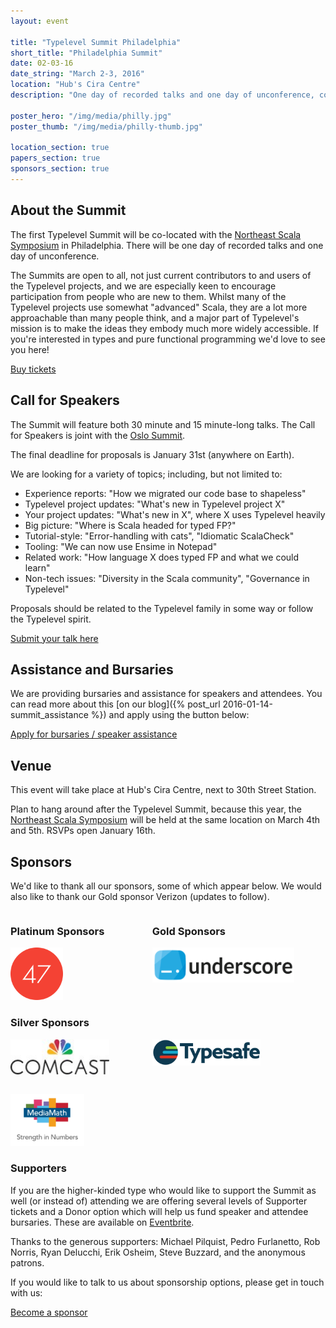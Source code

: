 ```yaml
---
layout: event

title: "Typelevel Summit Philadelphia"
short_title: "Philadelphia Summit"
date: 02-03-16
date_string: "March 2-3, 2016"
location: "Hub's Cira Centre"
description: "One day of recorded talks and one day of unconference, co-located with NE Scala."

poster_hero: "/img/media/philly.jpg"
poster_thumb: "/img/media/philly-thumb.jpg"

location_section: true
papers_section: true
sponsors_section: true
---
```


## About the Summit

The first Typelevel Summit will be co-located with the <a href="http://www.nescala.org/">Northeast Scala Symposium</a> in Philadelphia.
There will be one day of recorded talks and one day of unconference.

The Summits are open to all, not just current contributors to and users of the Typelevel projects, and we are especially keen to encourage participation from people who are new to them.
Whilst many of the Typelevel projects use somewhat "advanced" Scala, they are a lot more approachable than many people think, and a major part of Typelevel's mission is to make the ideas they embody much more widely accessible.
If you're interested in types and pure functional programming we'd love to see you here!

<a class="btn large" href="https://www.eventbrite.co.uk/e/typelevel-summit-us-tickets-20778897241">Buy tickets</a>

## Call for Speakers

The Summit will feature both 30 minute and 15 minute-long talks.
The Call for Speakers is joint with the <a href="/event/2016-05-summit-oslo/">Oslo Summit</a>.

The final deadline for proposals is January 31st (anywhere on Earth).

We are looking for a variety of topics; including, but not limited to:

- Experience reports:  "How we migrated our code base to shapeless"
- Typelevel project updates: "What's new in Typelevel project X"
- Your project updates: "What's new in X", where X uses Typelevel heavily
- Big picture: "Where is Scala headed for typed FP?"
- Tutorial-style: "Error-handling with cats", "Idiomatic ScalaCheck"
- Tooling: "We can now use Ensime in Notepad"
- Related work: "How language X does typed FP and what we could learn"
- Non-tech issues: "Diversity in the Scala community", "Governance in Typelevel"

Proposals should be related to the Typelevel family in some way or follow the Typelevel spirit.

<a class="btn large" href="http://goo.gl/forms/SX3plxsOKb">Submit your talk here</a>

## Assistance and Bursaries

We are providing bursaries and assistance for speakers and attendees. You can read more about this [on our blog]({% post_url 2016-01-14-summit_assistance %}) and apply using the button below:

<a class="btn large" href="https://docs.google.com/a/underscoreconsulting.com/forms/d/1hhia7etHm_UT4WnQS7JTyGE03z-2-T1xJGujOkvacjs/viewform">Apply for bursaries / speaker assistance</a>

## Venue

This event will take place at Hub's Cira Centre, next to 30th Street Station.

Plan to hang around after the Typelevel Summit, because this year, the <a href="http://www.nescala.org/">Northeast Scala Symposium</a> will be held at the same location on March 4th and 5th.
RSVPs open January 16th.

## Sponsors

We'd like to thank all our sponsors, some of which appear below. We would also like to thank our Gold sponsor Verizon (updates to follow).

<div style="float: left; width: 45%">
  <h3>Platinum Sponsors</h3>
  <img alt="47 Degrees" src="/img/media/sponsors/47_degrees.png" style="height: 6em;">
</div>

<div style="float: left; width: 45%">
  <h3>Gold Sponsors</h3>
  <img alt="Underscore" src="/img/media/sponsors/underscore.png" style="height: 4em;"><br><br>
  <!--Verizon-->
</div>

<br style="clear: both;">

### Silver Sponsors

<div style="float: left; width: 45%">
  <img alt="MediaMath" src="/img/media/sponsors/comcast.jpg" style="height: 4em;">
</div>
<div style="float: left; width: 45%">
  <img alt="Typesafe" src="/img/media/sponsors/typesafe.png" style="height: 3em; align: left;">
</div>
<div style="clear: both; padding-bottom: 2em;"></div>
<div style="float: left; width: 45%">
  <img alt="MediaMath" src="/img/media/sponsors/mediamath.png" style="height: 6em; align: left;">
</div>
<br style="clear: both;">

### Supporters

If you are the higher-kinded type who would like to support the Summit as well (or instead of) attending we are offering several levels of Supporter tickets and a Donor option which will help us fund speaker and attendee bursaries.
These are available on <a href="https://www.eventbrite.co.uk/e/typelevel-summit-us-tickets-20778897241">Eventbrite</a>.

Thanks to the generous supporters: Michael Pilquist, Pedro Furlanetto, Rob Norris, Ryan Delucchi, Erik Osheim, Steve Buzzard, and the anonymous patrons.

If you would like to talk to us about sponsorship options, please get in touch with us:

<a class="btn large" href="mailto:info@typelevel.org">Become a sponsor</a>
